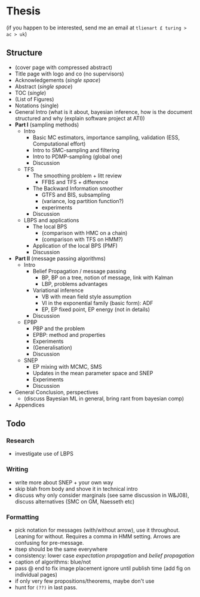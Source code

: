 # Thesis

(if you happen to be interested, send me an email at `tlienart £ turing > ac > uk`)

## Structure

* (cover page with compressed abstract)
* Title page with logo and co (no supervisors)
* Acknowledgements (*single space*)
* Abstract (*single space*)
* TOC (*single*)
* (List of Figures)
* Notations (single)
* General Intro (what is it about, bayesian inference, how is the document structured and why (explain software project at ATI))
* **Part I** (sampling methods)
    * Intro
        * Basic MC estimators, importance sampling, validation (ESS, Computational effort)
        * Intro to SMC-sampling and filtering        
        * Intro to PDMP-sampling (global one)
        * Discussion
    * TFS
        * The smoothing problem + litt review
            * FFBS and TFS + difference
        * The Backward Information smoother
            * GTFS and BIS, subsampling
            * (variance, log partition function?)
            * experiments
        * Discussion
    * LBPS and applications
        * The local BPS
            * (comparison with HMC on a chain)
            * (comparison with TFS on HMM?)
        * Application of the local BPS (PMF)
        * Discussion
* **Part II** (message passing algorithms)
    * Intro
        * Belief Propagation / message passing
            * BP, BP on a tree, notion of message, link with Kalman
            * LBP, problems advantages
        * Variational inference
            * VB with mean field style assumption
            * VI in the exponential family (basic form): ADF
            * EP, EP fixed point, EP energy (not in details)
        * Discussion
    * EPBP
        * PBP and the problem
        * EPBP: method and properties
        * Experiments
        * (Generalisation)
        * Discussion
    * SNEP
        * EP mixing with MCMC, SMS
        * Updates in the mean parameter space and SNEP
        * Experiments
        * Discussion
* General Conclusion, perspectives
    * (discuss Bayesian ML in general, bring rant from bayesian comp)
* Appendices


## Todo

### Research

* investigate use of LBPS

### Writing

* write more about SNEP + your own way
* skip blah from body and shove it in technical intro
* discuss why only consider marginals (see same discussion in W&J08), discuss alternatives (SMC on GM, Naesseth etc)

### Formatting

* pick notation for messages (with/without arrow), use it throughout. Leaning for without. Requires a comma in HMM setting. Arrows are confusing for pre-message.
* itsep should be the same everywhere
* consistency: lower case *expectation propagation* and *belief propagation*
* caption of algorithms: blue/not
* pass @ end to fix image placement ignore until publish time (add fig on individual pages)
* if only very few propositions/theorems, maybe don't use
* hunt for `(??)` in last pass.

